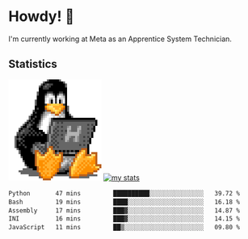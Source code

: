 # Howdy! :penguin:
I'm currently working at Meta as an Apprentice System Technician.

## Statistics

![Tux Pengiun!](tux-linux-penguin.gif)
[![my stats](https://github-readme-stats.vercel.app/api?username=benlodz&showing_icons=true&theme=tokyonight)](https://github.com/anuraghazra/github-readme-stats)

<!-- [![Top Langs](https://github-readme-stats.vercel.app/api/top-langs/?username=benlodz&layout=compact)](https://github.com/anuraghazra/github-readme-stats) ---> 

<!--START_SECTION:waka-->

```txt
Python       47 mins         ██████████░░░░░░░░░░░░░░░   39.72 %
Bash         19 mins         ████░░░░░░░░░░░░░░░░░░░░░   16.18 %
Assembly     17 mins         ███▓░░░░░░░░░░░░░░░░░░░░░   14.87 %
INI          16 mins         ███▓░░░░░░░░░░░░░░░░░░░░░   14.15 %
JavaScript   11 mins         ██▒░░░░░░░░░░░░░░░░░░░░░░   09.80 %
```

<!--END_SECTION:waka-->
<!--
**benlodz/benlodz** is a ✨ _special_ ✨ repository because its `README.md` (this file) appears on your GitHub profile.

Here are some ideas to get you started:

- 🔭 I’m currently working on ...
- 🌱 I’m currently learning ...
- 👯 I’m looking to collaborate on ...
- 🤔 I’m looking for help with ...
- 💬 Ask me about ...
- 📫 How to reach me: ...
- 😄 Pronouns: ...
- ⚡ Fun fact: ...
-->
